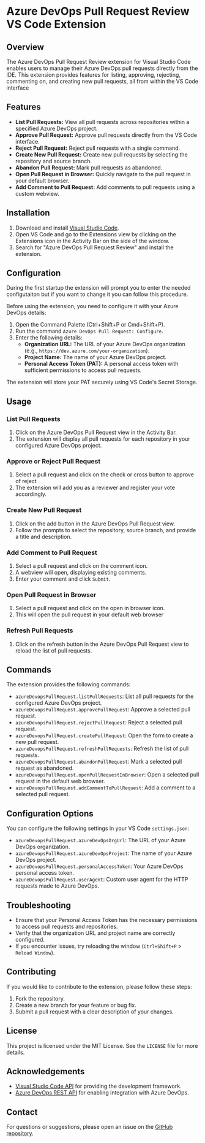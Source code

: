 
# Azure DevOps Pull Request Review VS Code Extension

## Overview

The Azure DevOps Pull Request Review extension for Visual Studio Code enables users to manage their Azure DevOps pull requests directly from the IDE. This extension provides features for listing, approving, rejecting, commenting on, and creating new pull requests, all from within the VS Code interface

## Features

- **List Pull Requests:** View all pull requests across repositories within a specified Azure DevOps project.
- **Approve Pull Request:** Approve pull requests directly from the VS Code interface.
- **Reject Pull Request:** Reject pull requests with a single command.
- **Create New Pull Request:** Create new pull requests by selecting the repository and source branch.
- **Abandon Pull Request:** Mark pull requests as abandoned.
- **Open Pull Request in Browser:** Quickly navigate to the pull request in your default browser.
- **Add Comment to Pull Request:** Add comments to pull requests using a custom webview.

## Installation

1. Download and install [Visual Studio Code](https://code.visualstudio.com/).
2. Open VS Code and go to the Extensions view by clicking on the Extensions icon in the Activity Bar on the side of the window.
3. Search for "Azure DevOps Pull Request Review" and install the extension.

## Configuration

During the first startup the extension will prompt you to enter the needed configutaiton but if you want to change it you can follow this procedure.

Before using the extension, you need to configure it with your Azure DevOps details:

1. Open the Command Palette (Ctrl+Shift+P or Cmd+Shift+P).
2. Run the command `Azure DevOps Pull Request: Configure`.
3. Enter the following details:
   - **Organization URL:** The URL of your Azure DevOps organization (e.g., `https://dev.azure.com/your-organization`).
   - **Project Name:** The name of your Azure DevOps project.
   - **Personal Access Token (PAT):** A personal access token with sufficient permissions to access pull requests.

The extension will store your PAT securely using VS Code's Secret Storage.

## Usage

### List Pull Requests

1. Click on the Azure DevOps Pull Request view in the Activity Bar.
2. The extension will display all pull requests for each repository in your configured Azure DevOps project.

### Approve or Reject Pull Request

1. Select a pull request and click on the check or cross button to approve of reject
2. The extension will add you as a reviewer and register your vote accordingly.

### Create New Pull Request

1. Click on the add button in the Azure DevOps Pull Request view.
2. Follow the prompts to select the repository, source branch, and provide a title and description.

### Add Comment to Pull Request

1. Select a pull request and click on the comment icon.
2. A webview will open, displaying existing comments.
3. Enter your comment and click `Submit`.

### Open Pull Request in Browser

1. Select a pull request and click on the open in browser icon.
2. This will open the pull request in your default web browser

### Refresh Pull Requests

1. Click on the refresh button in the Azure DevOps Pull Request view to reload the list of pull requests.

## Commands

The extension provides the following commands:

- `azureDevopsPullRequest.listPullRequests`: List all pull requests for the configured Azure DevOps project.
- `azureDevopsPullRequest.approvePullRequest`: Approve a selected pull request.
- `azureDevopsPullRequest.rejectPullRequest`: Reject a selected pull request.
- `azureDevopsPullRequest.createPullRequest`: Open the form to create a new pull request.
- `azureDevopsPullRequest.refreshPullRequests`: Refresh the list of pull requests.
- `azureDevopsPullRequest.abandonPullRequest`: Mark a selected pull request as abandoned.
- `azureDevopsPullRequest.openPullRequestInBrowser`: Open a selected pull request in the default web browser.
- `azureDevopsPullRequest.addCommentToPullRequest`: Add a comment to a selected pull request.

## Configuration Options

You can configure the following settings in your VS Code `settings.json`:

- `azureDevopsPullRequest.azureDevOpsOrgUrl`: The URL of your Azure DevOps organization.
- `azureDevopsPullRequest.azureDevOpsProject`: The name of your Azure DevOps project.
- `azureDevopsPullRequest.personalAccessToken`: Your Azure DevOps personal access token.
- `azureDevopsPullRequest.userAgent`: Custom user agent for the HTTP requests made to Azure DevOps.

## Troubleshooting

- Ensure that your Personal Access Token has the necessary permissions to access pull requests and repositories.
- Verify that the organization URL and project name are correctly configured.
- If you encounter issues, try reloading the window (`Ctrl+Shift+P` > `Reload Window`).

## Contributing

If you would like to contribute to the extension, please follow these steps:

1. Fork the repository.
2. Create a new branch for your feature or bug fix.
3. Submit a pull request with a clear description of your changes.

## License

This project is licensed under the MIT License. See the `LICENSE` file for more details.

## Acknowledgements

- [Visual Studio Code API](https://code.visualstudio.com/api) for providing the development framework.
- [Azure DevOps REST API](https://learn.microsoft.com/en-us/rest/api/azure/devops) for enabling integration with Azure DevOps.

## Contact

For questions or suggestions, please open an issue on the [GitHub repository](https://github.com/your-repo/azure-devops-review-pull-request).

